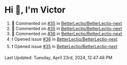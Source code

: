 <h1>Hi 👋, I'm Victor </h1>

<!--RECENT_ACTIVITY:start-->
1. 💬 Commented on [#35](https://github.com/BetterLectio/BetterLectio-next/issues/35#issuecomment-2072127352) in [BetterLectio/BetterLectio-next](https://github.com/BetterLectio/BetterLectio-next)<br>
2. 💬 Commented on [#35](https://github.com/BetterLectio/BetterLectio-next/issues/35#issuecomment-2072120612) in [BetterLectio/BetterLectio-next](https://github.com/BetterLectio/BetterLectio-next)<br>
3. 💬 Commented on [#36](https://github.com/BetterLectio/BetterLectio-next/issues/36#issuecomment-2072117801) in [BetterLectio/BetterLectio-next](https://github.com/BetterLectio/BetterLectio-next)<br>
4. ❗️ Opened issue [#36](https://github.com/BetterLectio/BetterLectio-next/issues/36) in [BetterLectio/BetterLectio-next](https://github.com/BetterLectio/BetterLectio-next)<br>
5. ❗️ Opened issue [#35](https://github.com/BetterLectio/BetterLectio-next/issues/35) in [BetterLectio/BetterLectio-next](https://github.com/BetterLectio/BetterLectio-next)<br>
<!--RECENT_ACTIVITY:end-->

<!--RECENT_ACTIVITY:last_update-->
Last Updated: Tuesday, April 23rd, 2024, 12:47:48 PM
<!--RECENT_ACTIVITY:last_update_end-->
